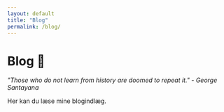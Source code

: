 ```yaml
---
layout: default
title: "Blog"
permalink: /blog/
---
```


# Blog 📝

_"Those who do not learn from history are doomed to repeat it." - George Santayana_

Her kan du læse mine blogindlæg.
